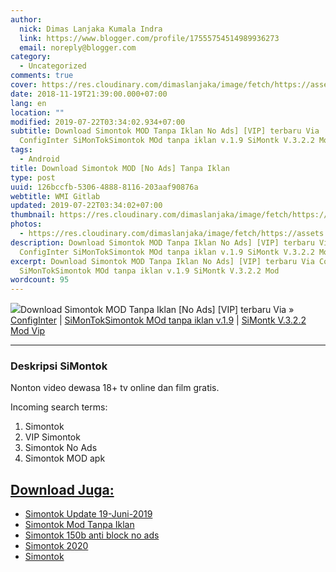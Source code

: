```yaml
---
author:
  nick: Dimas Lanjaka Kumala Indra
  link: https://www.blogger.com/profile/17555754514989936273
  email: noreply@blogger.com
category:
  - Uncategorized
comments: true
cover: https://res.cloudinary.com/dimaslanjaka/image/fetch/https://assets.jalantikus.com/assets/cache/0/0/apps/2018/08/29/simontok-a390b.png
date: 2018-11-19T21:39:00.000+07:00
lang: en
location: ""
modified: 2019-07-22T03:34:02.934+07:00
subtitle: Download Simontok MOD Tanpa Iklan No Ads] [VIP] terbaru Via
  ConfigInter SiMonTokSimontok MOd tanpa iklan v.1.9 SiMontk V.3.2.2 Mod
tags:
  - Android
title: Download Simontok MOD [No Ads] Tanpa Iklan
type: post
uuid: 126bccfb-5306-4888-8116-203aaf90876a
webtitle: WMI Gitlab
updated: 2019-07-22T03:34:02+07:00
thumbnail: https://res.cloudinary.com/dimaslanjaka/image/fetch/https://assets.jalantikus.com/assets/cache/0/0/apps/2018/08/29/simontok-a390b.png
photos:
  - https://res.cloudinary.com/dimaslanjaka/image/fetch/https://assets.jalantikus.com/assets/cache/0/0/apps/2018/08/29/simontok-a390b.png
description: Download Simontok MOD Tanpa Iklan No Ads] [VIP] terbaru Via
  ConfigInter SiMonTokSimontok MOd tanpa iklan v.1.9 SiMontk V.3.2.2 Mod
excerpt: Download Simontok MOD Tanpa Iklan No Ads] [VIP] terbaru Via ConfigInter
  SiMonTokSimontok MOd tanpa iklan v.1.9 SiMontk V.3.2.2 Mod
wordcount: 95
---
```


<div><img src="https://res.cloudinary.com/dimaslanjaka/image/fetch/https://assets.jalantikus.com/assets/cache/0/0/apps/2018/08/29/simontok-a390b.png">Download Simontok MOD Tanpa Iklan [No Ads] [VIP] terbaru Via » <a href="http://nandasuhendra.configinter.net/files/R7eM81G5YnT4" rel="noopener noreferer nofollow">ConfigInter</a> | <a href="https://sfile.mobi/nr3vKTo9J67" rel="noopener noreferer nofollow">SiMonTok</a><a href="https://sfile.mobi/aaWyHWU83Sy" rel="noopener noreferer nofollow">Simontok MOd tanpa iklan v.1.9</a> | <a href="https://sfile.mobi/2awS20bO5SV" title="SiMontk V.3.2.2 Mod Vip" alt="SiMontk V.3.2.2 Mod Vip" rel="noopener noreferer nofollow">SiMontk V.3.2.2 Mod Vip</a></div><hr><div><h3>Deskripsi SiMontok</h3>Nonton video dewasa 18+ tv online dan film gratis. <p>Incoming search terms:<br></p><ol><li>Simontok</li><li>VIP Simontok</li><li>Simontok No Ads</li><li>Simontok MOD apk</li></ol></div>
<h2 id="download-juga" tabindex="-1"><a class="header-anchor" href="#download-juga">Download Juga:</a></h2>
<ul>
<li><a href="/2019/06/simontok-update-terbaru-19-juni-2019.html">Simontok Update 19-Juni-2019</a></li>
<li><a href="/2018/11/download-simontok-mod-no-ads-tanpa-iklan.html">Simontok Mod Tanpa Iklan</a></li>
<li><a href="/2019/07/si-montok-150b-anti-block-no-ads.html">Simontok 150b anti block no ads</a></li>
<li><a href="https://sfile.mobi/1wLSds1DBW3">Simontok 2020</a></li>
<li><a href="https://sfile.mobi/7vXO7p3V6MG">Simontok</a></li>
</ul>
